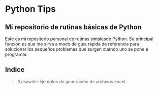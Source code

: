 Python Tips
===========

Mi repositorio de rutinas básicas de Python
-------------------------------------------

Este es mi repositorio personal de rutinas simplesde Python. Su principal función es que me sirva a modo de guía rápida de referencia para solucionar los pequeños problemas que surgen cuando uno se pone a programar.

Indice
------

>#xlsxwiter
>Ejemplos de generación de archivos Excel.
